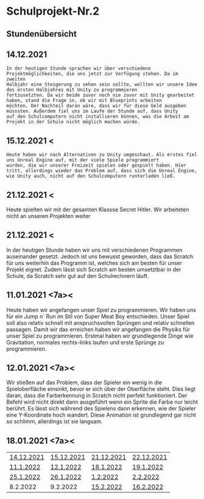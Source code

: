 # Schulprojekt-Nr.2


## Stundenübersicht
<table align="center">
  <tr>
    <td><a href="#14.12.2021"> 14.12.2021 </a></td>
    <td><a href="#15.12.2021"> 15.12.2021 </a></td>
    <td><a href="#21.12.2021"> 21.12.2021 </a></td>
    <td><a href="#22.12.2021"> 22.12.2021 </a></td>
</tr>
  <tr>
    <td><a href="#11.1.2022"> 11.1.2022 </a></td>
    <td><a href="#12.1.2022"> 12.1.2022 </a></td>
    <td><a href="#18.1.2022"> 18.1.2022 </a></td>
    <td><a href="#19.1.2022"> 19.1.2022 </a></td>
 </tr>
   <tr>
     <td><a href="#25.1.2022"> 25.1.2022 </a></td>
     <td><a href="#26.1.2022"> 26.1.2022 </a></td>
     <td><a href="#1.2.2022"> 1.2.2022 </a></td>
     <td><A href="#2.2.2022"> 2.2.2022 </a></td>
     
  </tr>
    <tr>
      <td><a href"#8.2.2022"> 8.2.2022 </a></td>
      <td><a href"#9.2.2022"> 9.2.2022 </a></td>
      <td><a href="#15.2.2022"> 15.2.2022 </a></td>
      <td><a href="#16.2.2022"> 16.2.2022 </a></td>
    
      
 ## <p> <h2> <a id="14.12.2021"> 14.12.2021 </a> </h2>
    In der heutigen Stunde sprachen wir über verschiedene Projektmöglichkeiten, die uns jetzt zur Verfügung stehen. Da im zweiten           
    Halbjahr eine Steigerung zu sehen sein sollte, wollten wir unsere Idee des ersten Halbjahres mit Unity zu programmieren  
    fortzusetzten. Da wir beide zuvor noch nie zuvor mit Unity gearbeitet haben, stand die Frage in, ob wir mit Blueprints arbeiten 
    möchten. Der Nachteil daran wäre, dass wir für diese Geld ausgeben müsssten. Außerdem fiel uns im Laufe der Stunde auf, dass Unity                      
    auf den Schulcomputern nicht installieren können, was die Arbeit am Projekt in der Schule nicht möglich machen würde. 
      
## <p> <h2> <a id="15.12.2021"> 15.12.2021 </a>< </h2>
    Heute haben wir nach Alternativen zu Unity umgeschaut. Als erstes fiel uns Unreal Engine auf, mit der viele Spiele programmiert    
    wurden, die wir unserer Freizeit spielen oder gespielt haben. Hier tritt, allerdings wieder das Problem auf, dass sich die Unreal Engine, 
    wie Unity auch, nicht auf den Schulcomputern runterladen ließ.        
 
 ## <p> <h2> <a id="21.12.2021"> 21.12.2021 </a>< </h2>
    
  Heute spielten wir mit der gesamten Klassse Secret Hitler. Wir arbeiteten nicht an unseren Projekten weiter
      
 ## <p> <h2> <a id="21.12.2021"> 21.12.2021 </a>< </h2>
      
  In der heutigen Stunde haben wir uns mit verschiedenen Programmen auseinander gesetzt. Jedoch ist uns bewusst geworden, dass          das Scratch für uns weiterhin das Programm ist, welches sich am besten für unser Projekt eignet. Zudem lässt sich Scratch am besten umsetztbar in der Schule, da Scratch sehr gut auf den Schulrechnern läuft.
      
 ## <p> <h2> <a id="11.01.2021"> 11.01.2021 <7a>< </h2>
      
  Heute haben wir angefangen unser Spiel zu programmieren. Wir haben uns für ein Jump n´ Run im Stil von Super Meat Boy entschieden. Unser Spiel soll also relativ schnell mit anspruchsvollen Sprüngen und relativ schnellen passagen. Damit wir das erreichen haben wir angefangen die Physiks für unser Spiel zu programmieren. Erstmal haben wir grundlegende Dinge wie Gravitation, normales rechts-links laufen und erste Sprünge zu programmieren. 
      
 ## <p> <h2> <a id="12.01.2021"> 12.01.2021 <7a>< </h2>
      
   Wir stießen auf das Problem, dass der Spieler ein wenig in die Spieloberfläche einsinkt, bevor er sich über der Oberfläche steht. Dies liegt daran, dass die Farberkennung in Scratch nicht perfekt funktioniert. Der Befehl wird nicht direkt dann ausgeführt wenn ein Sprite die Farbe nur leicht berührt. Es lässt sich während des Spielens dann erkennen, wie der Spieler eine Y-Koordinate hoch wandert. Diese Animation ist grundlegend gar nicht so schlimm, allerdings ist sie langsam. 
      
   ## <p> <h2> <a id="18.01.2021"> 18.01.2021 <7a>< </h2>
      
 
